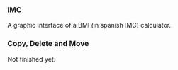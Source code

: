 ### IMC
A graphic interface of a BMI (in spanish IMC) calculator.
### Copy, Delete and Move
Not finished yet.
